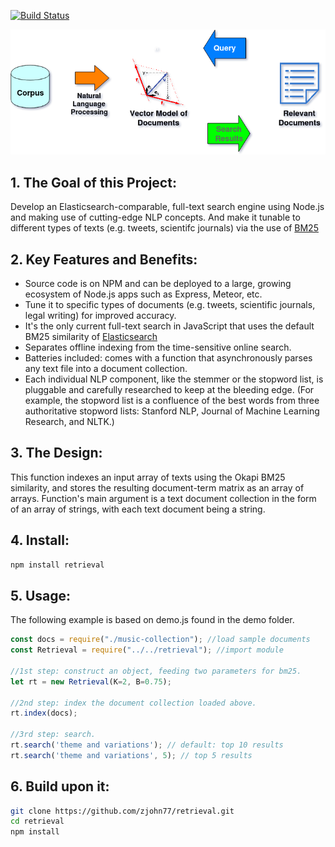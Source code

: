 [![Build Status](https://travis-ci.org/zjohn77/retrieval.svg?branch=master)](https://travis-ci.org/zjohn77/retrieval)

![alt text](diagram.png "Project Diagram")

## 1. The Goal of this Project:
Develop an Elasticsearch-comparable, full-text search engine using Node.js and making use of cutting-edge NLP concepts. And make it tunable to different types of texts (e.g. tweets, scientifc journals) via the use of [BM25](https://nlp.stanford.edu/IR-book/html/htmledition/okapi-bm25-a-non-binary-model-1.html)
 

## 2. Key Features and Benefits:
* Source code is on NPM and can be deployed to a large, growing ecosystem of Node.js apps such as Express, Meteor, etc.
* Tune it to specific types of documents (e.g. tweets, scientific journals, legal writing) for improved accuracy.
* It's the only current full-text search in JavaScript that uses the default BM25 similarity of [Elasticsearch](https://www.elastic.co/guide/en/elasticsearch/reference/current/index-modules-similarity.html)
* Separates offline indexing from the time-sensitive online search.
* Batteries included: comes with a function that asynchronously parses any text file into a document collection.
* Each individual NLP component, like the stemmer or the stopword list, is pluggable and carefully researched to keep at the bleeding edge. (For example, the stopword list is a confluence of the best words from three authoritative stopword lists: Stanford NLP, Journal of Machine Learning Research, and NLTK.)

## 3. The Design:
This function indexes an input array of texts using the Okapi BM25 similarity, and stores the resulting document-term matrix as an array of arrays. Function's main argument is a text document collection in the form of an array of strings, with each text document being a string.

## 4. Install:
```bash
npm install retrieval
```

## 5. Usage:
The following example is based on demo.js found in the demo folder.
```js
const docs = require("./music-collection"); //load sample documents
const Retrieval = require("../../retrieval"); //import module

//1st step: construct an object, feeding two parameters for bm25.
let rt = new Retrieval(K=2, B=0.75);

//2nd step: index the document collection loaded above.
rt.index(docs);

//3rd step: search.
rt.search('theme and variations'); // default: top 10 results
rt.search('theme and variations', 5); // top 5 results
```

## 6. Build upon it:
```bash
git clone https://github.com/zjohn77/retrieval.git
cd retrieval
npm install
```
